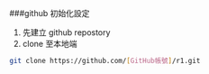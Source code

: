 ###github 初始化設定

1.  先建立 github repostory
2.  clone 至本地端

```sh
git clone https://github.com/[GitHub帳號]/r1.git
```
